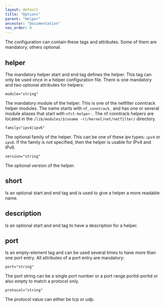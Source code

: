 ```yaml
---
layout: default
title: "Options"
parent: "Helper"
ancestor: "Documentation"
nav_order: 0
---
```


The configuration can contain these tags and attributes. Some of them are mandatory, others optional.

## helper

The mandatory helper start and end tag defines the helper. This tag can only be used once in a helper configuration file. There is one mandatory and two optional attributes for helpers:

    module="string"

The mandatory module of the helper. This is one of the netfilter conntrack helper modules. The name starts with `nf_conntrack_` and has one or several module aliases that start with `nfct-helper-`. The nf conntrack helpers are located in the `/lib/modules/$(uname -r)/kernel/net/netfilter/` directory.

    family="ipv4|ipv6"

The optional family of the helper. This can be one of these ipv types: `ipv4` or `ipv6`. If the family is not specified, then the helper is usable for IPv4 and IPv6.

    version="string"

The optional version of the helper.

## short

Is an optional start and end tag and is used to give a helper a more readable name.

## description

Is an optional start and end tag to have a description for a helper.

## port

Is an empty-element tag and can be used several times to have more than one port entry. All attributes of a port entry are mandatory:

    port="string"

The port string can be a single port number or a port range portid-portid or also empty to match a protocol only.

    protocol="string"

The protocol value can either be tcp or udp.
